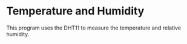 # Temperature and Humidity

This program uses the DHT11 to measure the temperature and relative humidity.